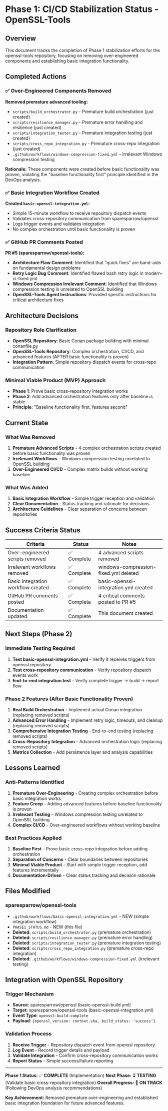 # Phase 1: CI/CD Stabilization Status - OpenSSL-Tools

## Overview
This document tracks the completion of Phase 1 stabilization efforts for the openssl-tools repository, focusing on removing over-engineered components and establishing basic integration functionality.

## Completed Actions

### ✅ Over-Engineered Components Removed
**Removed premature advanced tooling:**
- `scripts/build_orchestrator.py` - Premature build orchestration (just created)
- `scripts/resilience_manager.py` - Premature error handling and resilience (just created)
- `scripts/integration_tester.py` - Premature integration testing (just created)
- `scripts/cross_repo_integration.py` - Premature cross-repo integration (just created)
- `.github/workflows/windows-compression-fixed.yml` - Irrelevant Windows compression testing

**Rationale:** These components were created before basic functionality was proven, violating the "baseline functionality first" principle identified in the DevOps analysis.

### ✅ Basic Integration Workflow Created
**Created `basic-openssl-integration.yml`:**
- Simple 15-minute workflow to receive repository dispatch events
- Validates cross-repository communication from sparesparrow/openssl
- Logs trigger events and validates integration
- No complex orchestration until basic functionality is proven

### ✅ GitHub PR Comments Posted
**PR #5 (sparesparrow/openssl-tools):**
- **Architecture Flaw Comment**: Identified that "quick fixes" are band-aids on fundamental design problems
- **Retry Logic Bug Comment**: Identified flawed bash retry logic in modern-ci-fixed.yml
- **Windows Compression Irrelevant Comment**: Identified that Windows compression testing is unrelated to OpenSSL building
- **OpenSSL-Tools Agent Instructions**: Provided specific instructions for critical architecture fixes

## Architecture Decisions

### Repository Role Clarification
- **OpenSSL Repository**: Basic Conan package building with minimal conanfile.py
- **OpenSSL-Tools Repository**: Complex orchestration, CI/CD, and advanced features (AFTER basic functionality is proven)
- **Integration Pattern**: Simple repository dispatch events for cross-repo communication

### Minimal Viable Product (MVP) Approach
- **Phase 1**: Prove basic cross-repository integration works
- **Phase 2**: Add advanced orchestration features only after baseline is stable
- **Principle**: "Baseline functionality first, features second"

## Current State

### What Was Removed
1. **Premature Advanced Scripts** - 4 complex orchestration scripts created before basic functionality was proven
2. **Irrelevant Workflows** - Windows compression testing unrelated to OpenSSL building
3. **Over-Engineered CI/CD** - Complex matrix builds without working baseline

### What Was Added
1. **Basic Integration Workflow** - Simple trigger reception and validation
2. **Clear Documentation** - Status tracking and rationale for decisions
3. **Architecture Guidelines** - Clear separation of concerns between repositories

## Success Criteria Status

| Criteria | Status | Notes |
|----------|--------|-------|
| Over-engineered scripts removed | ✅ Complete | 4 advanced scripts removed |
| Irrelevant workflows removed | ✅ Complete | windows-compression-fixed.yml deleted |
| Basic integration workflow created | ✅ Complete | basic-openssl-integration.yml created |
| GitHub PR comments posted | ✅ Complete | 4 critical comments posted to PR #5 |
| Documentation updated | ✅ Complete | This document created |

## Next Steps (Phase 2)

### Immediate Testing Required
1. **Test basic-openssl-integration.yml** - Verify it receives triggers from openssl repository
2. **Test cross-repository communication** - Verify repository dispatch events work
3. **End-to-end integration test** - Verify complete trigger → build → report flow

### Phase 2 Features (After Basic Functionality Proven)
1. **Real Build Orchestration** - Implement actual Conan integration (replacing removed scripts)
2. **Advanced Error Handling** - Implement retry logic, timeouts, and cleanup (replacing removed scripts)
3. **Comprehensive Integration Testing** - End-to-end testing (replacing removed scripts)
4. **Cross-Repository Integration** - Advanced orchestration logic (replacing removed scripts)
5. **Metrics Collection** - Add persistence layer and analysis capabilities

## Lessons Learned

### Anti-Patterns Identified
1. **Premature Over-Engineering** - Creating complex orchestration before basic integration works
2. **Feature Creep** - Adding advanced features before baseline functionality is proven
3. **Irrelevant Testing** - Windows compression testing unrelated to OpenSSL building
4. **Complex CI/CD** - Over-engineered workflows without working baseline

### Best Practices Applied
1. **Baseline First** - Prove basic cross-repo integration before adding orchestration
2. **Separation of Concerns** - Clear boundaries between repositories
3. **Minimal Viable Product** - Start with simple trigger reception, add features incrementally
4. **Documentation-Driven** - Clear status tracking and decision rationale

## Files Modified

### sparesparrow/openssl-tools
- `.github/workflows/basic-openssl-integration.yml` - NEW (simple integration workflow)
- `PHASE1_STATUS.md` - NEW (this file)
- **Deleted:** `scripts/build_orchestrator.py` (premature orchestration)
- **Deleted:** `scripts/resilience_manager.py` (premature error handling)
- **Deleted:** `scripts/integration_tester.py` (premature integration testing)
- **Deleted:** `scripts/cross_repo_integration.py` (premature cross-repo integration)
- **Deleted:** `.github/workflows/windows-compression-fixed.yml` (irrelevant testing)

## Integration with OpenSSL Repository

### Trigger Mechanism
- **Source**: sparesparrow/openssl (basic-openssl-build.yml)
- **Target**: sparesparrow/openssl-tools (basic-openssl-integration.yml)
- **Event Type**: `openssl-build-complete`
- **Payload**: `{openssl_version: context.sha, build_status: 'success'}`

### Validation Process
1. **Receive Trigger** - Repository dispatch event from openssl repository
2. **Log Event** - Record trigger details and payload
3. **Validate Integration** - Confirm cross-repository communication works
4. **Report Status** - Simple success/failure reporting

---

**Phase 1 Status:** ✅ **COMPLETE** (Implementation)
**Next Phase:** ⏳ **TESTING** (Validate basic cross-repository integration)
**Overall Progress:** 🎯 **ON TRACK** (Following DevOps analysis recommendations)

**Key Achievement:** Removed premature over-engineering and established basic integration foundation for future advanced features.

